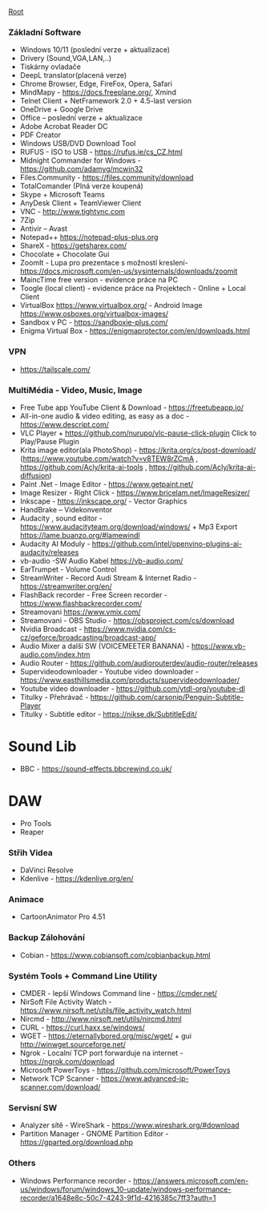 [Root](../README.md)
 
### Základní Software
- Windows 10/11 (poslední verze + aktualizace)
- Drivery (Sound,VGA,LAN,..)
- Tiskárny ovladače
- DeepL translator(placená verze)
- Chrome Browser, Edge, FireFox, Opera, Safari
- MindMapy -  https://docs.freeplane.org/, Xmind
- Telnet Client + NetFramework 2.0 + 4.5-last version
- OneDrive + Google Drive
- Office – poslední verze + aktualizace
- Adobe Acrobat Reader DC
- PDF Creator
- Windows USB/DVD Download Tool
- RUFUS - ISO to USB - https://rufus.ie/cs_CZ.html
- Midnight Commander for Windows - https://github.com/adamyg/mcwin32  
- Files.Community - https://files.community/download
- TotalComander  (Plná verze koupená)
- Skype + Microsoft Teams
- AnyDesk Client + TeamViewer Client
- VNC  - http://www.tightvnc.com 
- 7Zip
- Antivir – Avast
- Notepad++ https://notepad-plus-plus.org 
- ShareX  - https://getsharex.com/
- Chocolate + Chocolate Gui
- ZoomIt - Lupa pro prezentace s možností kreslení- https://docs.microsoft.com/en-us/sysinternals/downloads/zoomit
- MaincTime free version - evidence práce na PC
- Toogle (local client) - evidence práce na Projektech - Online + Local Client
- VirtualBox https://www.virtualbox.org/ - Android Image https://www.osboxes.org/virtualbox-images/
- Sandbox v PC - https://sandboxie-plus.com/
- Enigma Virtual Box - https://enigmaprotector.com/en/downloads.html
### VPN
- https://tailscale.com/
  
### MultiMédia - Video, Music, Image
- Free Tube app YouTube Client & Download - https://freetubeapp.io/
- All-in-one audio & video editing, as easy as a doc - https://www.descript.com/
- VLC Player + https://github.com/nurupo/vlc-pause-click-plugin   Click to Play/Pause Plugin
- Krita image editor(ala PhotoShop) - https://krita.org/cs/post-download/ (https://www.youtube.com/watch?v=v8TEW8rZCmA , https://github.com/Acly/krita-ai-tools , https://github.com/Acly/krita-ai-diffusion)
- Paint .Net - Image Editor - https://www.getpaint.net/
- Image Resizer - Right Click - https://www.bricelam.net/ImageResizer/
- Inkscape - https://inkscape.org/ - Vector Graphics
- HandBrake – Videkonventor
- Audacity , sound editor - https://www.audacityteam.org/download/windows/    +  Mp3 Export https://lame.buanzo.org/#lamewindl
- Audacity AI Moduly - https://github.com/intel/openvino-plugins-ai-audacity/releases
- vb-audio -SW Audio Kabel https://vb-audio.com/
- EarTrumpet - Volume Control
- StreamWriter - Record Audi Stream & Internet Radio  -  https://streamwriter.org/en/ 
- FlashBack recorder - Free Screen recorder - https://www.flashbackrecorder.com/
- Streamovani https://www.vmix.com/
- Streamovani - OBS Studio - https://obsproject.com/cs/download 
- Nvidia Broadcast - https://www.nvidia.com/cs-cz/geforce/broadcasting/broadcast-app/
- Audio Mixer a další SW (VOICEMEETER BANANA) - https://www.vb-audio.com/index.htm
- Audio Router -  https://github.com/audiorouterdev/audio-router/releases
- Supervideodownloader - Youtube video downloader - https://www.easthillsmedia.com/products/supervideodownloader/
- Youtube video downloader - https://github.com/ytdl-org/youtube-dl
- Titulky - Přehrávač - https://github.com/carsonip/Penguin-Subtitle-Player
- Titulky - Subtitle editor - https://nikse.dk/SubtitleEdit/

# Sound Lib
- BBC - https://sound-effects.bbcrewind.co.uk/
  
# DAW
- Pro Tools
- Reaper

### Střih Videa
- DaVinci Resolve
- Kdenlive - https://kdenlive.org/en/

### Animace
- CartoonAnimator Pro 4.51

### Backup Zálohování
 - Cobian - https://www.cobiansoft.com/cobianbackup.html

### Systém Tools + Command Line Utility
- CMDER - lepší Windows Command line - https://cmder.net/
- NirSoft File Activity Watch - https://www.nirsoft.net/utils/file_activity_watch.html 
- Nircmd - http://www.nirsoft.net/utils/nircmd.html 
- CURL - https://curl.haxx.se/windows/ 
- WGET - https://eternallybored.org/misc/wget/  + gui http://winwget.sourceforge.net/ 
- Ngrok - Localní TCP port forwarduje na internet - https://ngrok.com/download
- Microsoft PowerToys - https://github.com/microsoft/PowerToys
- Network TCP Scanner - https://www.advanced-ip-scanner.com/download/

### Servisní SW
 - Analyzer sítě - WireShark - https://www.wireshark.org/#download
 - Partition Manager - GNOME Partition Editor - https://gparted.org/download.php

### Others
- Windows Performance recorder - https://answers.microsoft.com/en-us/windows/forum/windows_10-update/windows-performance-recorder/a1648e8c-50c7-4243-9f1d-4216385c7ff3?auth=1
